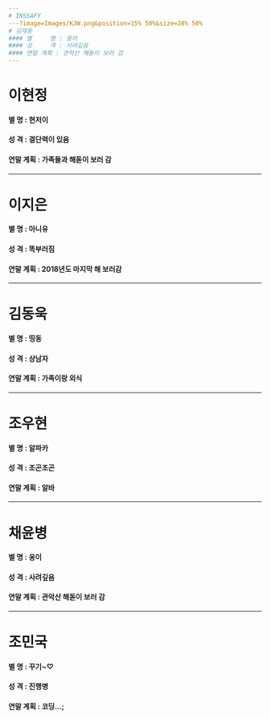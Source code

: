 ```yaml
---
# INSSAFY
---?image=Images/KJW.png&position=15% 50%&size=28% 50%
# 김재웅
#### 별     명 : 웅이
#### 성     격 : 사려깊음
#### 연말 계획 : 관악산 해돋이 보러 감
---
```

# 이현정
#### 별     명 : 현저이
#### 성     격 : 결단력이 있음
#### 연말 계획 : 가족들과 해돋이 보러 감
---
# 이지은
#### 별     명 : 아니유
#### 성     격 : 똑부러짐
#### 연말 계획 : 2018년도 마지막 해 보러감
---
# 김동욱
#### 별     명 : 띵동
#### 성     격 : 상남자
#### 연말 계획 : 가족이랑 외식
---
# 조우현
#### 별     명 : 알파카
#### 성     격 : 조곤조곤
#### 연말 계획 : 알바
---
# 채윤병
#### 별     명 : 웅이
#### 성     격 : 사려깊음
#### 연말 계획 : 관악산 해돋이 보러 감
---
# 조민국
#### 별     명 : 꾸기~♡
#### 성     격 : 진행병
#### 연말 계획 : 코딩...;




